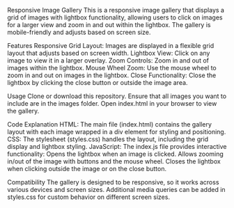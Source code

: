 Responsive Image Gallery
This is a responsive image gallery that displays a grid of images with lightbox functionality, allowing users to click on images for a larger view and zoom in and out within the lightbox. The gallery is mobile-friendly and adjusts based on screen size.

Features
Responsive Grid Layout: Images are displayed in a flexible grid layout that adjusts based on screen width.
Lightbox View: Click on any image to view it in a larger overlay.
Zoom Controls: Zoom in and out of images within the lightbox.
Mouse Wheel Zoom: Use the mouse wheel to zoom in and out on images in the lightbox.
Close Functionality: Close the lightbox by clicking the close button or outside the image area.

Usage
Clone or download this repository.
Ensure that all images you want to include are in the images folder.
Open index.html in your browser to view the gallery.


Code Explanation
HTML: The main file (index.html) contains the gallery layout with each image wrapped in a div element for styling and positioning.
CSS: The stylesheet (styles.css) handles the layout, including the grid display and lightbox styling.
JavaScript: The index.js file provides interactive functionality:
Opens the lightbox when an image is clicked.
Allows zooming in/out of the image with buttons and the mouse wheel.
Closes the lightbox when clicking outside the image or on the close button.


Compatibility
The gallery is designed to be responsive, so it works across various devices and screen sizes. Additional media queries can be added in styles.css for custom behavior on different screen sizes.